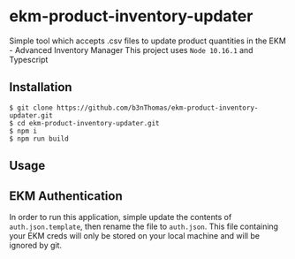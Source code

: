 # ekm-product-inventory-updater
Simple tool which accepts .csv files to update product quantities in the EKM - Advanced Inventory Manager
This project uses `Node 10.16.1` and Typescript

## Installation

    $ git clone https://github.com/b3nThomas/ekm-product-inventory-updater.git
    $ cd ekm-product-inventory-updater.git
    $ npm i
    $ npm run build

## Usage

## EKM Authentication
In order to run this application, simple update the contents of `auth.json.template`, then rename the file to `auth.json`.
This file containing your EKM creds will only be stored on your local machine and will be ignored by git.


